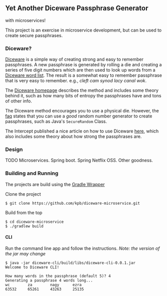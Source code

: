 ## Yet Another Diceware Passphrase Generator

with microservices!

This project is an exercise in microservice development, but can be used to create secure passphrases.

### Diceware?

[Diceware][1] is a simple way of creating strong and easy to remember passphrases. A new passphrase is
generated by rolling a die and creating a series of five digit numbers which are then used to look up words
from a [Diceware word list][2]. The result is a somewhat easy to remember passphrase that is very easy to
remember. e.g., _cleft cam synod lacy canal wok_.

The [Diceware homepage][1] describes the method and includes some theory behind it, such as how many bits of
entropy the passphrases have and tons of other info.

The Diceware method encourages you to use a physical die. However, the [faq][3] states that you can use a
_good_ random number generator to create passphrases, such as Java's `SecureRandom` Class.

The Intercept published a nice article on how to use Diceware [here][5], which also includes some theory about
how strong the passphrases are.

### Design

TODO Microservices. Spring boot. Spring Netflix OSS. Other goodness.

### Building and Running

The projects are build using the [Gradle Wrapper][6]

Clone the project

    $ git clone https://github.com/kpb/diceware-microservice.git
    
Build from the top

    $ cd diceware-microservice
    $ ./gradlew build

#### CLI

Run the command line app and follow the instructions. _Note: the version of the jar may change_

    $ java -jar diceware-cli/build/libs/diceware-cli-0.0.1.jar
    Welcome to Diceware CLI!                                            

    How many words in the passphrase (default 5)? 4
    Generating a passphrase 4 words long...
    wc        za        nagy      ezra      
    63532     65261     43263     25135
    

<!-- links -->
[1]: http://world.std.com/~reinhold/diceware.html
[2]: http://world.std.com/%7Ereinhold/diceware.wordlist.asc
[3]: http://world.std.com/~reinhold/dicewarefaq.html#computer
[4]: https://maven.apache.org/
[5]: https://theintercept.com/2015/03/26/passphrases-can-memorize-attackers-cant-guess/
[6]: https://docs.gradle.org/current/userguide/gradle_wrapper.html
